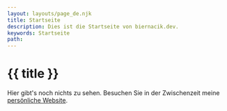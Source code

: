 ```yaml
---
layout: layouts/page_de.njk
title: Startseite
description: Dies ist die Startseite von biernacik.dev.
keywords: Startseite
path:
---
```

# {{ title }}
Hier gibt's noch nichts zu sehen. Besuchen Sie in der Zwischenzeit meine [persönliche Website](https://janbiernacik.com).